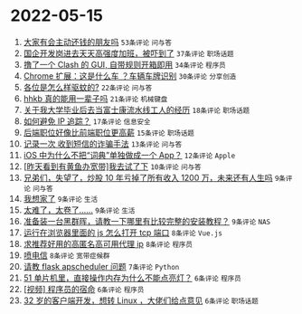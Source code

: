 # 2022-05-15

1. [大家有会主动还钱的朋友吗](https://www.v2ex.com/t/852921) `53条评论` `问与答`
1. [国企开发岗进去天天高强度加班，被吓到了](https://www.v2ex.com/t/852956) `37条评论` `职场话题`
1. [撸了一个 Clash 的 GUI, 自带规则开箱即用](https://www.v2ex.com/t/852908) `34条评论` `程序员`
1. [Chrome 扩展：这是什么车 ？车辆车牌识别](https://www.v2ex.com/t/852902) `30条评论` `分享创造`
1. [各位是怎么样驱蚊的?](https://www.v2ex.com/t/852918) `22条评论` `问与答`
1. [hhkb 真的能用一辈子吗](https://www.v2ex.com/t/852950) `21条评论` `机械键盘`
1. [关于我大学毕业后去当富士康流水线工人的经历](https://www.v2ex.com/t/852933) `18条评论` `职场话题`
1. [如何避免 IP 追踪？](https://www.v2ex.com/t/852966) `17条评论` `信息安全`
1. [后端职位好像比前端职位更高薪](https://www.v2ex.com/t/852912) `15条评论` `职场话题`
1. [记录一次 收到短信的诈骗手法](https://www.v2ex.com/t/852922) `13条评论` `问与答`
1. [iOS 中为什么不把“词典”单独做成一个 App？](https://www.v2ex.com/t/852951) `12条评论` `Apple`
1. [[昨天看到有黄鱼办宽带]我去试了下](https://www.v2ex.com/t/852948) `10条评论` `问与答`
1. [兄弟们，失望了，炒股 10 年亏掉了所有收入 1200 万，未来还有人生吗](https://www.v2ex.com/t/852971) `9条评论` `问与答`
1. [我想家了](https://www.v2ex.com/t/852928) `9条评论` `生活`
1. [太难了，太卷了……](https://www.v2ex.com/t/852900) `9条评论` `生活`
1. [准备装一台黑群晖，请教一下哪里有比较完整的安装教程？](https://www.v2ex.com/t/852897) `9条评论` `NAS`
1. [运行在浏览器里面的 js 怎么打开 tcp 端口](https://www.v2ex.com/t/852960) `8条评论` `Vue.js`
1. [求推荐好用的高匿名高可用代理 ip](https://www.v2ex.com/t/852916) `8条评论` `程序员`
1. [喷电信](https://www.v2ex.com/t/852901) `8条评论` `宽带症候群`
1. [请教 flask apscheduler 问题](https://www.v2ex.com/t/852943) `7条评论` `Python`
1. [51 单片机里，直接操作内存为什么不能点亮灯？](https://www.v2ex.com/t/852954) `6条评论` `程序员`
1. [[视频] 程序员的宿命](https://www.v2ex.com/t/852940) `6条评论` `程序员`
1. [32 岁的客户端开发，想转 Linux ，大佬们给点意见](https://www.v2ex.com/t/852913) `6条评论` `职场话题`
